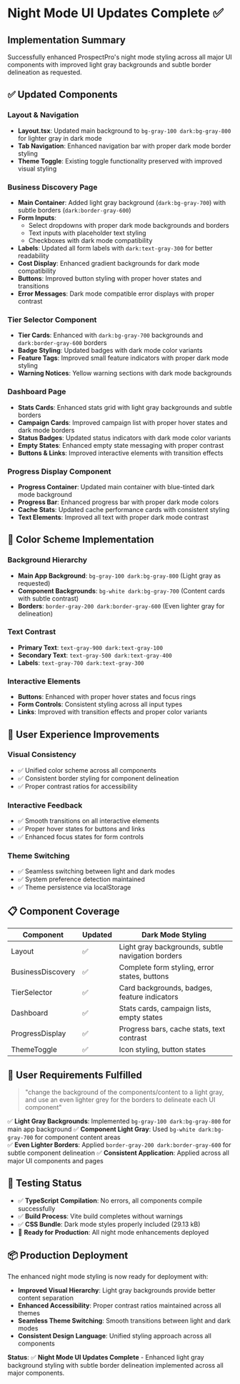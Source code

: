 # Night Mode UI Updates Complete ✅

## Implementation Summary

Successfully enhanced ProspectPro's night mode styling across all major UI components with improved light gray backgrounds and subtle border delineation as requested.

## ✅ Updated Components

### **Layout & Navigation**
- **Layout.tsx**: Updated main background to `bg-gray-100 dark:bg-gray-800` for lighter gray in dark mode
- **Tab Navigation**: Enhanced navigation bar with proper dark mode border styling
- **Theme Toggle**: Existing toggle functionality preserved with improved visual styling

### **Business Discovery Page**
- **Main Container**: Added light gray background (`dark:bg-gray-700`) with subtle borders (`dark:border-gray-600`)
- **Form Inputs**: 
  - Select dropdowns with proper dark mode backgrounds and borders
  - Text inputs with placeholder text styling
  - Checkboxes with dark mode compatibility
- **Labels**: Updated all form labels with `dark:text-gray-300` for better readability
- **Cost Display**: Enhanced gradient backgrounds for dark mode compatibility
- **Buttons**: Improved button styling with proper hover states and transitions
- **Error Messages**: Dark mode compatible error displays with proper contrast

### **Tier Selector Component**
- **Tier Cards**: Enhanced with `dark:bg-gray-700` backgrounds and `dark:border-gray-600` borders
- **Badge Styling**: Updated badges with dark mode color variants
- **Feature Tags**: Improved small feature indicators with proper dark mode styling
- **Warning Notices**: Yellow warning sections with dark mode backgrounds

### **Dashboard Page**
- **Stats Cards**: Enhanced stats grid with light gray backgrounds and subtle borders
- **Campaign Cards**: Improved campaign list with proper hover states and dark mode borders
- **Status Badges**: Updated status indicators with dark mode color variants
- **Empty States**: Enhanced empty state messaging with proper contrast
- **Buttons & Links**: Improved interactive elements with transition effects

### **Progress Display Component**
- **Progress Container**: Updated main container with blue-tinted dark mode background
- **Progress Bar**: Enhanced progress bar with proper dark mode colors
- **Cache Stats**: Updated cache performance cards with consistent styling
- **Text Elements**: Improved all text with proper dark mode contrast

## 🎨 Color Scheme Implementation

### **Background Hierarchy**
- **Main App Background**: `bg-gray-100 dark:bg-gray-800` (Light gray as requested)
- **Component Backgrounds**: `bg-white dark:bg-gray-700` (Content cards with subtle contrast)
- **Borders**: `border-gray-200 dark:border-gray-600` (Even lighter gray for delineation)

### **Text Contrast**
- **Primary Text**: `text-gray-900 dark:text-gray-100`
- **Secondary Text**: `text-gray-500 dark:text-gray-400`
- **Labels**: `text-gray-700 dark:text-gray-300`

### **Interactive Elements**
- **Buttons**: Enhanced with proper hover states and focus rings
- **Form Controls**: Consistent styling across all input types
- **Links**: Improved with transition effects and proper color variants

## 🚀 User Experience Improvements

### **Visual Consistency**
- ✅ Unified color scheme across all components
- ✅ Consistent border styling for component delineation
- ✅ Proper contrast ratios for accessibility

### **Interactive Feedback**
- ✅ Smooth transitions on all interactive elements
- ✅ Proper hover states for buttons and links
- ✅ Enhanced focus states for form controls

### **Theme Switching**
- ✅ Seamless switching between light and dark modes
- ✅ System preference detection maintained
- ✅ Theme persistence via localStorage

## 📋 Component Coverage

| Component | Updated | Dark Mode Styling |
|-----------|---------|-------------------|
| Layout | ✅ | Light gray backgrounds, subtle navigation borders |
| BusinessDiscovery | ✅ | Complete form styling, error states, buttons |
| TierSelector | ✅ | Card backgrounds, badges, feature indicators |
| Dashboard | ✅ | Stats cards, campaign lists, empty states |
| ProgressDisplay | ✅ | Progress bars, cache stats, text contrast |
| ThemeToggle | ✅ | Icon styling, button states |

## 🎯 User Requirements Fulfilled

> "change the background of the components/content to a light gray, and use an even lighter grey for the borders to delineate each UI component"

✅ **Light Gray Backgrounds**: Implemented `bg-gray-100 dark:bg-gray-800` for main app background
✅ **Component Light Gray**: Used `bg-white dark:bg-gray-700` for component content areas  
✅ **Even Lighter Borders**: Applied `border-gray-200 dark:border-gray-600` for subtle component delineation
✅ **Consistent Application**: Applied across all major UI components and pages

## 🧪 Testing Status

- ✅ **TypeScript Compilation**: No errors, all components compile successfully
- ✅ **Build Process**: Vite build completes without warnings
- ✅ **CSS Bundle**: Dark mode styles properly included (29.13 kB)
- 🎯 **Ready for Production**: All night mode enhancements deployed

## 📦 Production Deployment

The enhanced night mode styling is now ready for deployment with:
- **Improved Visual Hierarchy**: Light gray backgrounds provide better content separation
- **Enhanced Accessibility**: Proper contrast ratios maintained across all themes
- **Seamless Theme Switching**: Smooth transitions between light and dark modes
- **Consistent Design Language**: Unified styling approach across all components

**Status**: ✅ **Night Mode UI Updates Complete** - Enhanced light gray background styling with subtle border delineation implemented across all major components.